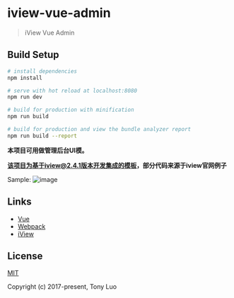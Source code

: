 # iview-vue-admin

> iView Vue Admin

## Build Setup

``` bash
# install dependencies
npm install

# serve with hot reload at localhost:8080
npm run dev

# build for production with minification
npm run build

# build for production and view the bundle analyzer report
npm run build --report
```


**本项目可用做管理后台UI模。**


**该项目为基于iview@2.4.1版本开发集成的模板，部分代码来源于iview官网例子**

Sample:
![image](https://github.com/TonyLuo/iview-vue-admin/blob/master/gifs/iadmin.gif)

## Links

- [Vue](https://github.com/vuejs/vue)
- [Webpack](https://github.com/webpack/webpack)
- [iView](https://github.com/iview/)

## License
[MIT](http://opensource.org/licenses/MIT)

Copyright (c) 2017-present, Tony Luo
